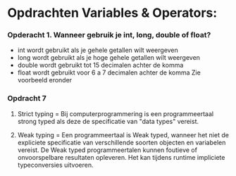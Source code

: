 # Opdrachten Variables & Operators:

### Opderacht 1. Wanneer gebruik je int, long, double of float? 


- int wordt gebruikt als je gehele getallen wilt weergeven
- long wordt gebruikt als je hoge gehele getallen wilt weergeven
- double wordt gebruikt tot 15 decimalen achter de komma
- float wordt gebruikt voor 6 a 7 decimalen achter de komma
Zie voorbeeld eronder

### Opdracht 7



1. Strict typing = Bij computerprogrammering is een programmeertaal strong typed
als deze de specificatie van "data types" vereist.

2. Weak typing = Een programmeertaal is Weak typed, wanneer
het niet de expliciete specificatie van verschillende soorten objecten en variabelen vereist.
De Weak typed programmeertalen kunnen foutieve of onvoorspelbare resultaten opleveren.
Het kan tijdens runtime impliciete typeconversies uitvoeren.


